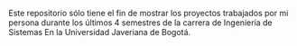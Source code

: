 Este repositorio sólo tiene el fin de mostrar los proyectos trabajados por mi persona durante los últimos 4 semestres de la carrera de Ingeniería de Sistemas
En la Universidad Javeriana de Bogotá.
